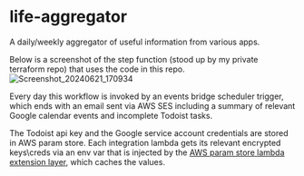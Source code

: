 # life-aggregator
A daily/weekly aggregator of useful information from various apps.

Below is a screenshot of the step function (stood up by my private terraform repo) that uses the code in this repo.
![Screenshot_20240621_170934](https://github.com/CSGrimey/life-aggregator/assets/2895932/a8d69e59-431b-4c52-9b20-c3517ae66f16)

Every day this workflow is invoked by an events bridge scheduler trigger, which ends with an email sent via AWS SES including a summary of relevant Google calendar events and incomplete Todoist tasks.

The Todoist api key and the Google service account credentials are stored in AWS param store.
Each integration lambda gets its relevant encrypted keys\creds via an env var that is injected by the [AWS param store lambda extension layer](https://docs.aws.amazon.com/systems-manager/latest/userguide/ps-integration-lambda-extensions.html), which caches the values.
